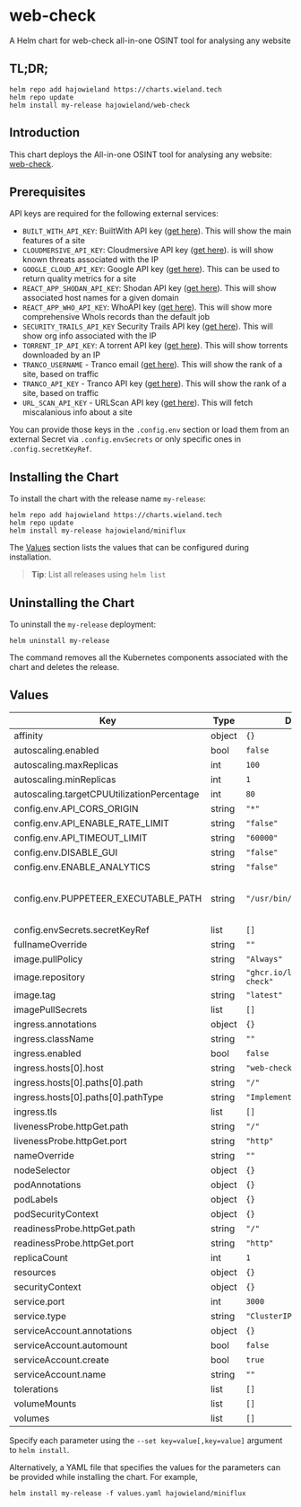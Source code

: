 # web-check

A Helm chart for web-check all-in-one OSINT tool for analysing any website

## TL;DR;

```console
helm repo add hajowieland https://charts.wieland.tech
helm repo update
helm install my-release hajowieland/web-check
```

## Introduction

This chart deploys the All-in-one OSINT tool for analysing any website: [web-check](https://github.com/Lissy93/web-check).

## Prerequisites

API keys are required for the following external services:

- `BUILT_WITH_API_KEY`: BuiltWith API key ([get here](https://builtwith.com/signup)). This will show the main features of a site
- `CLOUDMERSIVE_API_KEY`: Cloudmersive API key ([get here](https://portal.cloudmersive.com/signup)). is will show known threats associated with the IP
- `GOOGLE_CLOUD_API_KEY`: Google API key ([get here](https://cloud.google.com/api-gateway/docs/authenticate-api-keys)). This can be used to return quality metrics for a site
- `REACT_APP_SHODAN_API_KEY`: Shodan API key ([get here](https://account.shodan.io/)). This will show associated host names for a given domain
- `REACT_APP_WHO_API_KEY`: WhoAPI key ([get here](https://whoapi.com/)). This will show more comprehensive WhoIs records than the default job
- `SECURITY_TRAILS_API_KEY` Security Trails API key ([get here](https://securitytrails.com/corp/api)). This will show org info associated with the IP
- `TORRENT_IP_API_KEY`: A torrent API key ([get here](https://iknowwhatyoudownload.com/en/api/)). This will show torrents downloaded by an IP
- `TRANCO_USERNAME` - Tranco email ([get here](https://tranco-list.eu/)). This will show the rank of a site, based on traffic
- `TRANCO_API_KEY` - Tranco API key ([get here](https://tranco-list.eu/)). This will show the rank of a site, based on traffic
- `URL_SCAN_API_KEY` - URLScan API key ([get here](https://urlscan.io/)). This will fetch miscalanious info about a site

You can provide those keys in the `.config.env` section or load them from an external Secret via `.config.envSecrets` or only specific ones in `.config.secretKeyRef`.

## Installing the Chart

To install the chart with the release name `my-release`:

```console
helm repo add hajowieland https://charts.wieland.tech
helm repo update
helm install my-release hajowieland/miniflux
```

The [Values](#values) section lists the values that can be configured during installation.

> **Tip**: List all releases using `helm list`

## Uninstalling the Chart

To uninstall the `my-release` deployment:

```console
helm uninstall my-release
```

The command removes all the Kubernetes components associated with the chart and deletes the release.

## Values

| Key | Type | Default | Description |
|-----|------|---------|-------------|
| affinity | object | `{}` |  |
| autoscaling.enabled | bool | `false` |  |
| autoscaling.maxReplicas | int | `100` |  |
| autoscaling.minReplicas | int | `1` |  |
| autoscaling.targetCPUUtilizationPercentage | int | `80` |  |
| config.env.API_CORS_ORIGIN | string | `"*"` |  |
| config.env.API_ENABLE_RATE_LIMIT | string | `"false"` |  |
| config.env.API_TIMEOUT_LIMIT | string | `"60000"` |  |
| config.env.DISABLE_GUI | string | `"false"` |  |
| config.env.ENABLE_ANALYTICS | string | `"false"` |  |
| config.env.PUPPETEER_EXECUTABLE_PATH | string | `"/usr/bin/chromium"` | see: https://github.com/Lissy93/web-check/issues/108#issuecomment-2307696851 |
| config.envSecrets.secretKeyRef | list | `[]` |  |
| fullnameOverride | string | `""` |  |
| image.pullPolicy | string | `"Always"` |  |
| image.repository | string | `"ghcr.io/lissy93/web-check"` |  |
| image.tag | string | `"latest"` |  |
| imagePullSecrets | list | `[]` |  |
| ingress.annotations | object | `{}` |  |
| ingress.className | string | `""` |  |
| ingress.enabled | bool | `false` |  |
| ingress.hosts[0].host | string | `"web-check.local"` |  |
| ingress.hosts[0].paths[0].path | string | `"/"` |  |
| ingress.hosts[0].paths[0].pathType | string | `"ImplementationSpecific"` |  |
| ingress.tls | list | `[]` |  |
| livenessProbe.httpGet.path | string | `"/"` |  |
| livenessProbe.httpGet.port | string | `"http"` |  |
| nameOverride | string | `""` |  |
| nodeSelector | object | `{}` |  |
| podAnnotations | object | `{}` |  |
| podLabels | object | `{}` |  |
| podSecurityContext | object | `{}` |  |
| readinessProbe.httpGet.path | string | `"/"` |  |
| readinessProbe.httpGet.port | string | `"http"` |  |
| replicaCount | int | `1` |  |
| resources | object | `{}` |  |
| securityContext | object | `{}` |  |
| service.port | int | `3000` |  |
| service.type | string | `"ClusterIP"` |  |
| serviceAccount.annotations | object | `{}` |  |
| serviceAccount.automount | bool | `false` |  |
| serviceAccount.create | bool | `true` |  |
| serviceAccount.name | string | `""` |  |
| tolerations | list | `[]` |  |
| volumeMounts | list | `[]` |  |
| volumes | list | `[]` |  |

Specify each parameter using the `--set key=value[,key=value]` argument to `helm install`.

Alternatively, a YAML file that specifies the values for the parameters can be provided while installing the chart. For example,

```console
helm install my-release -f values.yaml hajowieland/miniflux
```
